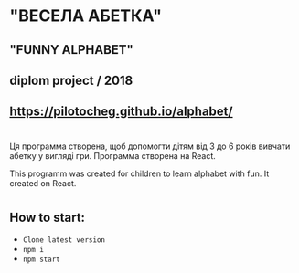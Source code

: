 # "ВЕСЕЛА АБЕТКА" 
## "FUNNY ALPHABET"
## diplom project / 2018
## https://pilotocheg.github.io/alphabet/
#
Ця программа створена, щоб допомогти дітям від 3 до 6 років вивчати абетку у вигляді гри. Программа створена на React.

This programm was created for children to learn alphabet with fun. It created on React.
#
## How to start:
- `Clone latest version`
- `npm i`
- `npm start`
